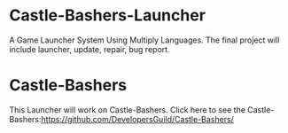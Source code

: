 # Castle-Bashers-Launcher
A Game Launcher System Using Multiply Languages. The final project will include launcher, update, repair, bug report.

# Castle-Bashers
This Launcher will work on Castle-Bashers. Click here to see the Castle-Bashers:https://github.com/DevelopersGuild/Castle-Bashers/
